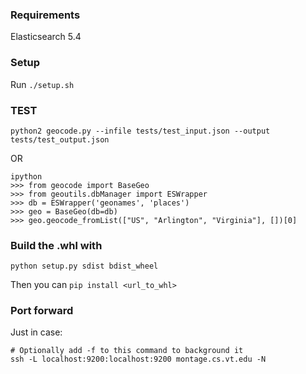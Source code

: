 ### Requirements
Elasticsearch 5.4

### Setup
Run `./setup.sh`

### TEST
`python2 geocode.py --infile tests/test_input.json --output tests/test_output.json`

OR 

```
ipython
>>> from geocode import BaseGeo
>>> from geoutils.dbManager import ESWrapper
>>> db = ESWrapper('geonames', 'places')
>>> geo = BaseGeo(db=db)
>>> geo.geocode_fromList(["US", "Arlington", "Virginia"], [])[0]
```

### Build the .whl with
`python setup.py sdist bdist_wheel`

Then you can `pip install <url_to_whl>`

### Port forward
Just in case:
```
# Optionally add -f to this command to background it
ssh -L localhost:9200:localhost:9200 montage.cs.vt.edu -N
```

